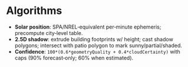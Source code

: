 # Algorithms
- **Solar position**: SPA/NREL‑equivalent per‑minute ephemeris; precompute city‑level table.  
- **2.5D shadow**: extrude building footprints w/ height; cast shadow polygons; intersect with patio polygon to mark sunny/partial/shaded.  
- **Confidence**: `100*(0.6*geometryQuality + 0.4*cloudCertainty)` with caps (90% forecast‑only; 60% when estimated).
